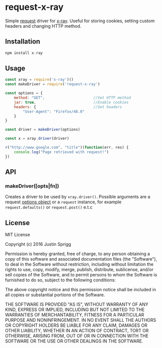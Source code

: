 # request-x-ray

Simple [request](https://github.com/request/request) driver for [x-ray](https://github.com/lapwinglabs/x-ray). Useful for storing cookies, setting custom headers and changing HTTP method.

## Installation

```js
npm install x-ray
```

## Usage

```js
const xray = require('x-ray')()
const makeDriver = require('request-x-ray')

const options = {
	method: "GET", 						//Set HTTP method
	jar: true, 							//Enable cookies
	headers: {							//Set headers
		"User-Agent": "Firefox/48.0"
	}
}

const driver = makeDriver(options)

const x = xray.driver(driver)

r("http://www.google.com", "title")(function(err, res) {
	console.log("Page retrieved with request!")
})
```
## API

### makeDriver([opts|fn])

Creates a driver to be used by `xray.driver()`. Possible arguments are a request [options object](https://github.com/request/request#requestoptions-callback) or a `request` instance, for example `request.defaults()` or `request.post()` e.t.c

## License

MIT License

Copyright (c) 2016 Justin Sprigg

Permission is hereby granted, free of charge, to any person obtaining a copy
of this software and associated documentation files (the "Software"), to deal
in the Software without restriction, including without limitation the rights
to use, copy, modify, merge, publish, distribute, sublicense, and/or sell
copies of the Software, and to permit persons to whom the Software is
furnished to do so, subject to the following conditions:

The above copyright notice and this permission notice shall be included in all
copies or substantial portions of the Software.

THE SOFTWARE IS PROVIDED "AS IS", WITHOUT WARRANTY OF ANY KIND, EXPRESS OR
IMPLIED, INCLUDING BUT NOT LIMITED TO THE WARRANTIES OF MERCHANTABILITY,
FITNESS FOR A PARTICULAR PURPOSE AND NONINFRINGEMENT. IN NO EVENT SHALL THE
AUTHORS OR COPYRIGHT HOLDERS BE LIABLE FOR ANY CLAIM, DAMAGES OR OTHER
LIABILITY, WHETHER IN AN ACTION OF CONTRACT, TORT OR OTHERWISE, ARISING FROM,
OUT OF OR IN CONNECTION WITH THE SOFTWARE OR THE USE OR OTHER DEALINGS IN THE
SOFTWARE.